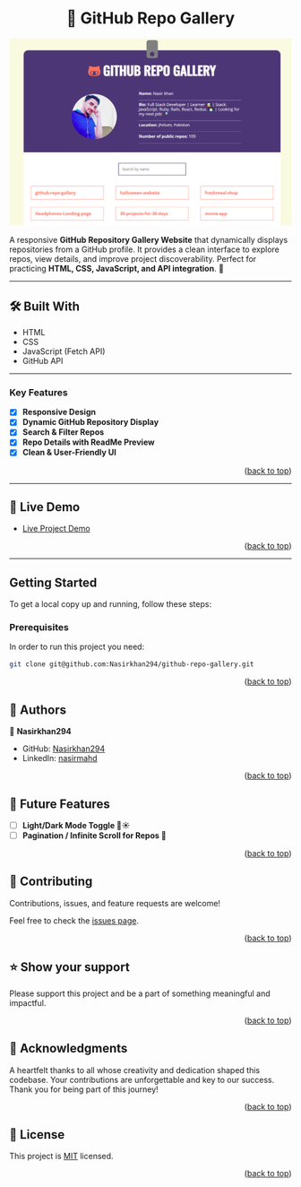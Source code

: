 <a name="readme-top"></a>

<div align="center">
  <h1>📂 GitHub Repo Gallery</h1>
</div>

![Github Repo Gallery](./img/preview.png)

A responsive **GitHub Repository Gallery Website** that dynamically displays repositories from a GitHub profile. It provides a clean interface to explore repos, view details, and improve project discoverability. Perfect for practicing **HTML, CSS, JavaScript, and API integration**. 🚀  

---

## 🛠 Built With <a name="built-with"></a>

<ul>
  <li>HTML</li>
  <li>CSS</li>
  <li>JavaScript (Fetch API)</li>
  <li>GitHub API</li>
</ul>

---

### Key Features <a name="key-features"></a>

- [x] **Responsive Design**
- [x] **Dynamic GitHub Repository Display**
- [x] **Search & Filter Repos**
- [x] **Repo Details with ReadMe Preview**
- [x] **Clean & User-Friendly UI**

<p align="right">(<a href="#readme-top">back to top</a>)</p>

---

## 🚀 Live Demo <a name="live-demo"></a>

- [Live Project Demo](https://nasirkhan294.github.io/github-repo-gallery/)

<p align="right">(<a href="#readme-top">back to top</a>)</p>

---

## Getting Started  

To get a local copy up and running, follow these steps:

### Prerequisites  
In order to run this project you need:

```bash
git clone git@github.com:Nasirkhan294/github-repo-gallery.git

```


<p align="right">(<a href="#readme-top">back to top</a>)</p>

<!-- AUTHORS -->

## 👥 Authors <a name="authors"></a>

👤 **Nasirkhan294**

- GitHub: [Nasirkhan294](https://github.com/Nasirkhan294)
- LinkedIn: [nasirmahd](https://www.linkedin.com/in/nasirmahdkhan/)

<p align="right">(<a href="#readme-top">back to top</a>)</p>

<!-- FUTURE FEATURES -->

## 🔭 Future Features <a name="future-features"></a>

- [ ] **Light/Dark Mode Toggle 🌙☀️**
- [ ] **Pagination / Infinite Scroll for Repos 📜**

<p align="right">(<a href="#readme-top">back to top</a>)</p>

<!-- CONTRIBUTING -->

## 🤝 Contributing <a name="contributing"></a>

Contributions, issues, and feature requests are welcome!

Feel free to check the [issues page](../../issues/).

<p align="right">(<a href="#readme-top">back to top</a>)</p>

<!-- SUPPORT -->

## ⭐️ Show your support <a name="support"></a>

Please support this project and be a part of something meaningful and impactful.

<p align="right">(<a href="#readme-top">back to top</a>)</p>

<!-- ACKNOWLEDGEMENTS -->

## 🙏 Acknowledgments <a name="acknowledgements"></a>

A heartfelt thanks to all whose creativity and dedication shaped this codebase. Your contributions are unforgettable and key to our success. Thank you for being part of this journey!

<p align="right">(<a href="#readme-top">back to top</a>)</p>

<!-- LICENSE -->

## 📝 License <a name="license"></a>

This project is [MIT](./LICENSE) licensed.

<p align="right">(<a href="#readme-top">back to top</a>)</p>